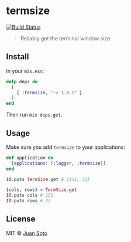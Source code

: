 # termsize

[![Build Status](https://travis-ci.org/sotojuan/termsize.svg?branch=master)](https://travis-ci.org/sotojuan/termsize)

> Reliably get the terminal window size

## Install

In your `mix.exs`:

```elixir
defp deps do
  [
    { :termsize, "~> 1.0.1" }
  ]
end
```

Then run `mix deps.get`.

## Usage

Make sure you add `termsize` to your applications:

```elixir
def application do
  [applications: [:logger, :termsize]]
end
```

```elixir
IO.puts TermSize.get # {151, 32}

{cols, rows} = TermSize.get
IO.puts cols # 151
IO.puts rows # 32
```

## License

MIT © [Juan Soto](http://juansoto.me)
